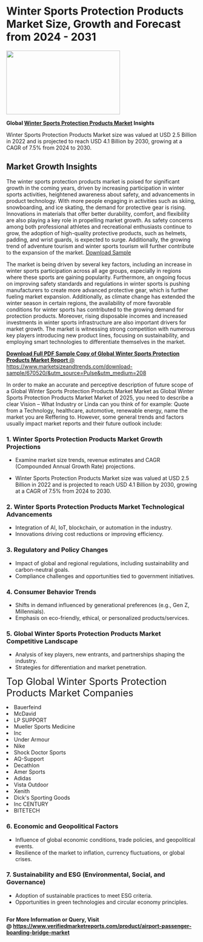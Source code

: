 <H1>Winter Sports Protection Products Market Size, Growth and Forecast from 2024 - 2031</H1><img class="aligncenter size-medium wp-image-584254" src="https://thirdeyenews.in/wp-content/uploads/2024/09/Global-Market-Research-300x168.jpeg" alt="" width="300" height="168" /><p><strong>Global&nbsp;<a href="https://www.marketsizeandtrends.com/download-sample/670520/&amp;utm_source=Pulse&amp;utm_medium=208">Winter Sports Protection Products Market</a> Insights</strong></p><p>Winter Sports Protection Products Market size was valued at USD 2.5 Billion in 2022 and is projected to reach USD 4.1 Billion by 2030, growing at a CAGR of 7.5% from 2024 to 2030.</p><p><h2>Market Growth Insights</h2> The winter sports protection products market is poised for significant growth in the coming years, driven by increasing participation in winter sports activities, heightened awareness about safety, and advancements in product technology. With more people engaging in activities such as skiing, snowboarding, and ice skating, the demand for protective gear is rising. Innovations in materials that offer better durability, comfort, and flexibility are also playing a key role in propelling market growth. As safety concerns among both professional athletes and recreational enthusiasts continue to grow, the adoption of high-quality protective products, such as helmets, padding, and wrist guards, is expected to surge. Additionally, the growing trend of adventure tourism and winter sports tourism will further contribute to the expansion of the market. <a href="#">Download Sample</a> <p>The market is being driven by several key factors, including an increase in winter sports participation across all age groups, especially in regions where these sports are gaining popularity. Furthermore, an ongoing focus on improving safety standards and regulations in winter sports is pushing manufacturers to create more advanced protective gear, which is further fueling market expansion. Additionally, as climate change has extended the winter season in certain regions, the availability of more favorable conditions for winter sports has contributed to the growing demand for protection products. Moreover, rising disposable incomes and increased investments in winter sports infrastructure are also important drivers for market growth. The market is witnessing strong competition with numerous key players introducing new product lines, focusing on sustainability, and employing smart technologies to differentiate themselves in the market. <a href="#"></p><p><span class=""><strong>Download Full PDF Sample Copy of Global Winter Sports Protection Products Market Report</strong> @ <a href="https://www.marketsizeandtrends.com/download-sample/670520/&amp;utm_source=Pulse&amp;utm_medium=208" target="_blank">https://www.marketsizeandtrends.com/download-sample/670520/&amp;utm_source=Pulse&amp;utm_medium=208</a></span></p><p>In order to make an accurate and perceptive description of future scope of a Global&nbsp;Winter Sports Protection Products Market Market as Global&nbsp;Winter Sports Protection Products Market Market of 2025, you need to describe a clear Vision &ndash; What Industry or Linda can you think of for example: Quote from a Technology, healthcare, automotive, renewable energy, name the market you are Reffering to. However, some general trends and factors usually impact market reports and their future outlook include:</p><h3>1.&nbsp;<strong>Winter Sports Protection Products Market Growth Projections</strong></h3><ul><li>Examine market size trends, revenue estimates and CAGR (Compounded Annual Growth Rate) projections.</li><li><p>Winter Sports Protection Products Market size was valued at USD 2.5 Billion in 2022 and is projected to reach USD 4.1 Billion by 2030, growing at a CAGR of 7.5% from 2024 to 2030.</p></li></ul><h3>2.&nbsp;<strong>Winter Sports Protection Products Market Technological Advancements</strong></h3><ul><li>Integration of AI, IoT, blockchain, or automation in the industry.</li><li>Innovations driving cost reductions or improving efficiency.</li></ul><h3>3.&nbsp;<strong>Regulatory and Policy Changes</strong></h3><ul><li>Impact of global and regional regulations, including sustainability and carbon-neutral goals.</li><li>Compliance challenges and opportunities tied to government initiatives.</li></ul><h3>4.&nbsp;<strong>Consumer Behavior Trends</strong></h3><ul><li>Shifts in demand influenced by generational preferences (e.g., Gen Z, Millennials).</li><li>Emphasis on eco-friendly, ethical, or personalized products/services.</li></ul><h3>5.&nbsp;<strong>Global Winter Sports Protection Products Market Competitive Landscape</strong></h3><ul><li>Analysis of key players, new entrants, and partnerships shaping the industry.</li><li>Strategies for differentiation and market penetration.</li></ul><p data-pm-slice="1 1 []"><span style="color: inherit; font-family: inherit; font-size: 25px;">Top Global Winter Sports Protection Products Market Companies</span></p><div class="" data-test-id=""><p><li>Bauerfeind</li><li> McDavid</li><li> LP SUPPORT</li><li> Mueller Sports Medicine</li><li> Inc</li><li> Under Armour</li><li> Nike</li><li> Shock Doctor Sports</li><li> AQ-Support</li><li> Decathlon</li><li> Amer Sports</li><li> Adidas</li><li> Vista Outdoor</li><li> Xenith</li><li> Dick's Sporting Goods</li><li> Inc CENTURY</li><li> BITETECH</li></p></div><h3>6.&nbsp;<strong>Economic and Geopolitical Factors</strong></h3><ul><li>Influence of global economic conditions, trade policies, and geopolitical events.</li><li>Resilience of the market to inflation, currency fluctuations, or global crises.</li></ul><h3>7.&nbsp;<strong>Sustainability and ESG (Environmental, Social, and Governance)</strong></h3><ul><li>Adoption of sustainable practices to meet ESG criteria.</li><li>Opportunities in green technologies and circular economy principles.</li></ul><h2><strong style="font-size: 14px;">For More Information or Query, Visit @&nbsp;</strong><a style="background-color: #ffffff; font-size: 14px;" href="https://www.marketsizeandtrends.com/report/winter-sports-protection-products-market/" target="_blank">https://www.verifiedmarketreports.com/product/airport-passenger-boarding-bridge-market</a></h2>
